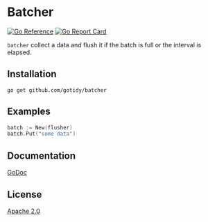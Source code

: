 # Batcher 

[![Go Reference](https://pkg.go.dev/github.com/gotidy/batcher.svg)](https://pkg.go.dev/github.com/gotidy/batcher) 
[![Go Report Card](https://goreportcard.com/badge/github.com/gotidy/batcher)](https://goreportcard.com/report/github.com/gotidy/batcher)

`batcher` collect a data and flush it if the batch is full or the interval is elapsed.

## Installation

`go get github.com/gotidy/batcher`

## Examples

```go
batch := New(flusher)
batch.Put("some data")
```

## Documentation

[GoDoc](https://pkg.go.dev/github.com/gotidy/batcher)

## License

[Apache 2.0](https://github.com/gotidy/batcher/blob/master/LICENSE)

